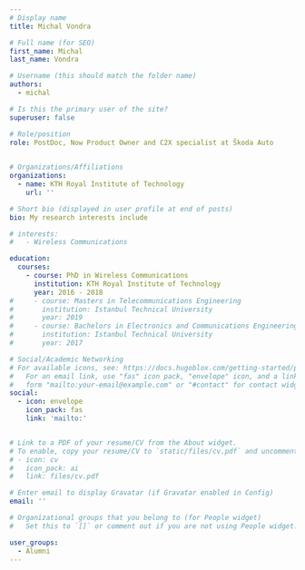 ```yaml
---
# Display name
title: Michal Vondra

# Full name (for SEO)
first_name: Michal  
last_name: Vondra

# Username (this should match the folder name)
authors:
  - michal

# Is this the primary user of the site?
superuser: false

# Role/position
role: PostDoc, Now Product Owner and C2X specialist at Škoda Auto
      

# Organizations/Affiliations
organizations:
  - name: KTH Royal Institute of Technology
    url: ''

# Short bio (displayed in user profile at end of posts)
bio: My research interests include 

# interests:
#   - Wireless Communications

education:
  courses:
    - course: PhD in Wireless Communications
      institution: KTH Royal Institute of Technology
      year: 2016 - 2018
#     - course: Masters in Telecommunications Engineering
#       institution: Istanbul Technical University
#       year: 2019
#     - course: Bachelors in Electronics and Communications Engineering
#       institution: Istanbul Technical University
#       year: 2017

# Social/Academic Networking
# For available icons, see: https://docs.hugoblox.com/getting-started/page-builder/#icons
#   For an email link, use "fas" icon pack, "envelope" icon, and a link in the
#   form "mailto:your-email@example.com" or "#contact" for contact widget.
social:
  - icon: envelope
    icon_pack: fas
    link: 'mailto:'


# Link to a PDF of your resume/CV from the About widget.
# To enable, copy your resume/CV to `static/files/cv.pdf` and uncomment the lines below.
# - icon: cv
#   icon_pack: ai
#   link: files/cv.pdf

# Enter email to display Gravatar (if Gravatar enabled in Config)
email: ''

# Organizational groups that you belong to (for People widget)
#   Set this to `[]` or comment out if you are not using People widget.

user_groups:
  - Alumni
---
```


